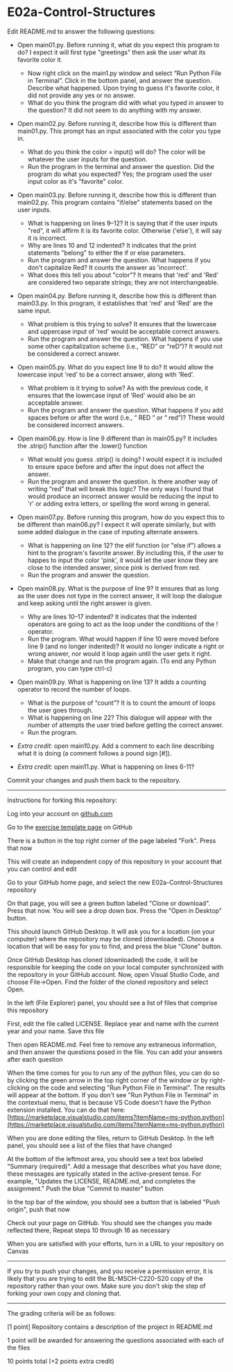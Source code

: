 
# E02a-Control-Structures


Edit README.md to answer the following questions:

- Open main01.py. Before running it, what do you expect this program to do?
      I expect it will first type "greetings" then ask the user what its favorite color it.
  - Now right click on the main1.py window and select “Run Python File in 
  Terminal”. Click in the bottom panel, and answer the question. Describe what happened.
      Upon trying to guess it's favorite color, it did not provide any yes or no answer.
  - What do you think the program did with what you typed in answer to the question?
      It did not seem to do anything with my answer.

- Open main02.py. Before running it, describe how this is different than main01.py.
      This prompt has an input associated with the color you type in.
  - What do you think the color = input() will do?
      The color will be whatever the user inputs for the question.
  - Run the program in the terminal and answer the question. Did the program do what you expected?
      Yes; the program used the user input color as it's "favorite" color.

- Open main03.py. Before running it, describe how this is different than main02.py.
      This program contains "if/else" statements based on the user inputs.
  - What is happening on lines 9–12?
      It is saying that if the user inputs "red", it will affirm it is its favorite color. Otherwise ('else'), it will say it is incorrect.
  - Why are lines 10 and 12 indented?
      It indicates that the print statements "belong" to either the if or else parameters.
  - Run the program and answer the question. What happens if you don’t capitalize Red?
      It counts the answer as 'incorrect'.
  - What does this tell you about "color"?
      It means that 'red' and 'Red' are considered two separate strings; they are not interchangeable.

- Open main04.py. Before running it, describe how this is different than main03.py.
      In this program, it establishes that 'red' and 'Red' are the same input.
  - What problem is this trying to solve?
      It ensures that the lowercase and uppercase input of 'red' would be acceptable correct answers.
  - Run the program and answer the question. What happens if you use some other capitalization scheme (i.e., “RED” or “reD“)?
      It would not be considered a correct answer.

- Open main05.py. What do you expect line 9 to do?
      It would allow the lowercase input 'red' to be a correct answer, along with 'Red'.
  - What problem is it trying to solve?
      As with the previous code, it ensures that the lowercase input of 'Red' would also be an acceptable answer.
  - Run the program and answer the question. What happens if you add spaces before or after the word (i.e., “ RED “ or “ red”)?
      These would be considered incorrect answers.

 - Open main06.py. How is line 9 different than in main05.py?
      It includes the .strip() function after the .lower() function
   - What would you guess .strip() is doing?
      I would expect it is included to ensure space before and after the input does not affect the answer.
   - Run the program and answer the question. Is there another way of writing “red” that will break this logic?
      The only ways I found that would produce an incorrect answer would be reducing the input to 'r' or adding extra letters, or spelling the word wrong in general.

 - Open main07.py. Before running this program, how do you expect this to be different than main06.py?
      I expect it will operate similarly, but with some added dialogue in the case of inputing alternate answers.
   - What is happening on line 12?
      the elif function (or "else if") allows a hint to the program's favorite answer. By including this, if the user to happes to input the color 'pink', it would let the user know they are close to the intended answer, since pink is derived from red.
   - Run the program and answer the question.

 - Open main08.py. What is the purpose of line 9?
      It ensures that as long as the user does not type in the correct answer, it will loop the dialogue and keep asking until the right answer is given. 
   - Why are lines 10–17 indented?
      It indicates that the indented operators are going to act as the loop under the conditions of the ! operator.
   - Run the program. What would happen if line 10 were moved before line 9 (and no longer indented)?
      It would no longer indicate a right or wrong answer, nor would it loop again until the user gets it right.
   - Make that change and run the program again. (To end any Python program, you can type ctrl-c)

 - Open main09.py. What is happening on line 13?
      It adds a counting operator to record the number of loops.
   - What is the purpose of “count”?
      It is to count the amount of loops the user goes through.
   - What is happening on line 22?
      This dialogue will appear with the number of attempts the user tried before getting the correct answer.
   - Run the program.
 - *Extra credit:* open main10.py. Add a comment to each line describing what it is doing (a comment follows a pound sign [#]).
 - *Extra credit:* open main11.py. What is happening on lines 6-11?
  
Commit your changes and push them back to the repository.
 

---

Instructions for forking this repository:
 
Log into your account on [github.com](https://github.com)

Go to the [exercise template page](https://github.com/BL-MSCH-C220-S20/E02a-Control-Structures) on GitHub

There is a button in the top right corner of the page labeled "Fork". Press that now

This will create an independent copy of this repository in your account that you can control and edit

Go to your GitHub home page, and select the new E02a-Control-Structures repository

On that page, you will see a green button labeled "Clone or download". Press that now. You will see a drop down box. Press the "Open in Desktop" button.

This should launch GitHub Desktop. It will ask you for a location (on your computer) where the repository may be cloned (downloaded). Choose a location that will be easy for you to find, and press the blue "Clone" button.

Once GitHub Desktop has cloned (downloaded) the code, it will be responsible for keeping the code on your local computer synchronized with the repository in your GitHub account. Now, open Visual Studio Code, and choose File->Open. Find the folder of the cloned repository and select Open.

In the left (File Explorer) panel, you should see a list of files that comprise this repository

First, edit the file called LICENSE. Replace year and name with the current year and your name. Save this file

Then open README.md. Feel free to remove any extraneous information, and then answer the questions posed in the file. You can add your answers after each question

When the time comes for you to run any of the python files, you can do so by clicking the green arrow in the top right corner of the window or by right-clicking on the code and selecting "Run Python File in Terminal". The results will appear at the bottom. If you don't see "Run Python File in Terminal" in the contextual menu, that is because VS Code doesn't have the Python extension installed. You can do that here: [https://marketplace.visualstudio.com/items?itemName=ms-python.python](https://marketplace.visualstudio.com/items?itemName=ms-python.python)

When you are done editing the files, return to GitHub Desktop. In the left panel, you should see a list of the files that have changed

At the bottom of the leftmost area, you should see a text box labeled "Summary (required)". Add a message that describes what you have done; these messages are typically stated in the active-present tense. For example, "Updates the LICENSE, README.md, and completes the assignment." Push the blue "Commit to master" button

In the top bar of the window, you should see a button that is labeled "Push origin", push that now

Check out your page on GitHub. You should see the changes you made reflected there, Repeat steps 10 through 16 as necessary

When you are satisfied with your efforts, turn in a URL to your repository on Canvas

---
If you try to push your changes, and you receive a permission error, it is likely that you are trying to edit the BL-MSCH-C220-S20 copy of the repository rather than your own. Make sure you don't skip the step of forking your own copy and cloning that.

---

The grading criteria will be as follows:
 
[1 point] Repository contains a description of the project in README.md

1 point will be awarded for answering the questions associated with each of the files

10 points total (+2 points extra credit)
